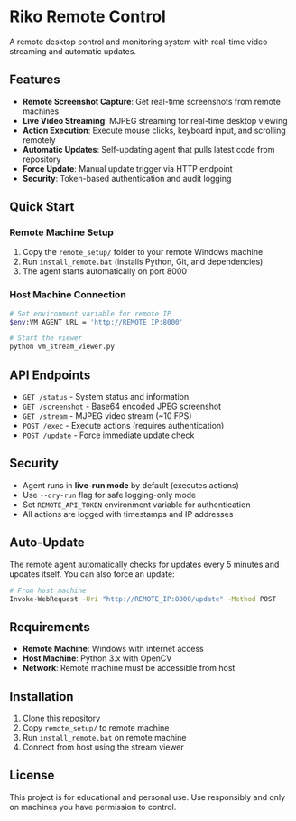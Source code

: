 # Riko Remote Control

A remote desktop control and monitoring system with real-time video streaming and automatic updates.

## Features

- **Remote Screenshot Capture**: Get real-time screenshots from remote machines
- **Live Video Streaming**: MJPEG streaming for real-time desktop viewing
- **Action Execution**: Execute mouse clicks, keyboard input, and scrolling remotely
- **Automatic Updates**: Self-updating agent that pulls latest code from repository
- **Force Update**: Manual update trigger via HTTP endpoint
- **Security**: Token-based authentication and audit logging

## Quick Start

### Remote Machine Setup
1. Copy the `remote_setup/` folder to your remote Windows machine
2. Run `install_remote.bat` (installs Python, Git, and dependencies)
3. The agent starts automatically on port 8000

### Host Machine Connection
```bash
# Set environment variable for remote IP
$env:VM_AGENT_URL = 'http://REMOTE_IP:8000'

# Start the viewer
python vm_stream_viewer.py
```

## API Endpoints

- `GET /status` - System status and information
- `GET /screenshot` - Base64 encoded JPEG screenshot
- `GET /stream` - MJPEG video stream (~10 FPS)
- `POST /exec` - Execute actions (requires authentication)
- `POST /update` - Force immediate update check

## Security

- Agent runs in **live-run mode** by default (executes actions)
- Use `--dry-run` flag for safe logging-only mode
- Set `REMOTE_API_TOKEN` environment variable for authentication
- All actions are logged with timestamps and IP addresses

## Auto-Update

The remote agent automatically checks for updates every 5 minutes and updates itself. You can also force an update:

```bash
# From host machine
Invoke-WebRequest -Uri "http://REMOTE_IP:8000/update" -Method POST
```

## Requirements

- **Remote Machine**: Windows with internet access
- **Host Machine**: Python 3.x with OpenCV
- **Network**: Remote machine must be accessible from host

## Installation

1. Clone this repository
2. Copy `remote_setup/` to remote machine
3. Run `install_remote.bat` on remote machine
4. Connect from host using the stream viewer

## License

This project is for educational and personal use. Use responsibly and only on machines you have permission to control.